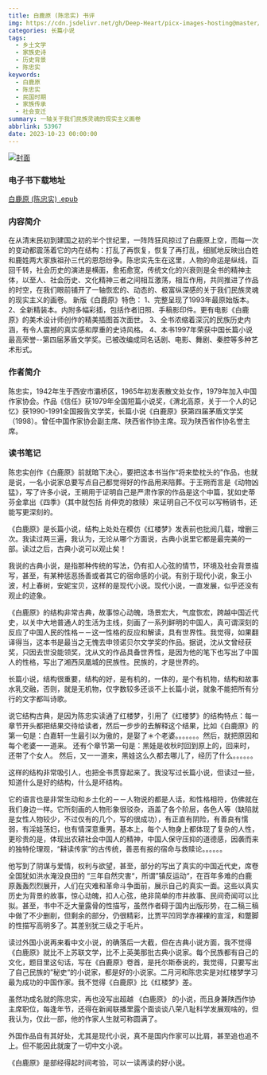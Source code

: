 ```yaml
---
title: 白鹿原 (陈忠实) 书评
img: https://cdn.jsdelivr.net/gh/Deep-Heart/picx-images-hosting@master/boomments/白鹿原.3zji7xjhvmm0.webp
categories: 长篇小说
tags:
  - 乡土文学
  - 家族史诗
  - 历史背景
  - 陈忠实
keywords:
  - 白鹿原
  - 陈忠实
  - 民国时期
  - 家族传承
  - 社会变迁
summary: 一轴关于我们民族灵魂的现实主义画卷
abbrlink: 53967
date: 2023-10-23 00:00:00
---
```


[![封面](https://cdn.jsdelivr.net/gh/Deep-Heart/picx-images-hosting@master/boomments/白鹿原.3zji7xjhvmm0.webp)]()
### 电子书下载地址
[白鹿原 (陈忠实) .epub](https://url57.ctfile.com/f/23765157-960584499-1888da?p=9554)

### 内容简介
在从清末民初到建国之初的半个世纪里，一阵阵狂风掠过了白鹿原上空，而每一次的变动都震荡着它的内在结构：打乱了再恢复，恢复了再打乱，细腻地反映出白姓和鹿姓两大家族祖孙三代的恩怨纷争。陈忠实先生在这里，人物的命运是纵线，百回千转，社会历史的演进是横面，愈拓愈宽，传统文化的兴衰则是全书的精神主体，以至人、社会历史、文化精神三者之间相互激荡，相互作用，共同推进了作品的时空，在我们眼前铺开了一轴恢宏的、动态的、极富纵深感的关于我们民族灵魂的现实主义的画卷。    新版《白鹿原》特色：    1、完整呈现了1993年最原始版本。    2、全新精装本。内附多幅彩插，包括作者旧照、手稿影印件。更有电影《白鹿原》的美术设计师创作的精美插图首次面世。    3、全书浓缩着深沉的民族历史内涵，有令人震撼的真实感和厚重的史诗风格。    4、本书1997年荣获中国长篇小说最高荣誉--第四届茅盾文学奖。已被改编成同名话剧、电影、舞剧、秦腔等多种艺术形式。

### 作者简介
陈忠实，1942年生于西安市灞桥区，1965年初发表散文处女作，1979年加入中国作家协会。作品《信任》获1979年全国短篇小说奖，《渭北高原，关于一个人的记忆》获1990-1991全国报告文学奖，长篇小说《白鹿原》获第四届茅盾文学奖（1998）。曾任中国作家协会副主席、陕西省作协主席。现为陕西省作协名誉主席。

### 读书笔记
陈忠实创作《白鹿原》前就暗下决心，要把这本书当作“将来垫枕头的”作品，也就是说，一名小说家总要写点自己都觉得好的作品用来陪葬。于王朔而言是《动物凶猛》，写了许多小说，王朔用于证明自己是严肃作家的作品是这个中篇，犹如史蒂芬金拿出《四季》（其中就包括 肖伸克的救赎）来证明自己不仅可以写畅销书，还能写更深刻的。

《白鹿原》是长篇小说，结构上处处在模仿《红楼梦》发表前也批阅几载，增删三次。我读过两三遍，我认为，无论从哪个方面说，古典小说里它都是最完美的一部。读过之后，古典小说可以观止矣！

我说的古典小说，是指那种传统的写法，仍有扣人心弦的情节，环境及社会背景描写，甚至，有某种惩恶扬善或者其它的宿命感的小说。有别于现代小说，象王小波，村上春树，安妮宝贝，这样的是现代小说。现代小说，一直发展，似乎还没有观止的迹象。

《白鹿原》的结构非常古典，故事惊心动魄，场景宏大，气度恢宏，跨越中国近代史，以关中大地普通人的生活为主线，刻画了一系列鲜明的中国人，真可谓深刻的反应了中国人民的性格－－这一性格的反应和解读，具有世界性。我觉得，如果翻译得当，这本书是最当之无愧去申领诺贝尔文学奖的作品。据说，沈从文曾经获奖，只因去世没能领奖，沈从文的作品具备世界性，是因为他的笔下也写出了中国人的性格，写出了湘西凤凰城的民族性。民族的，才是世界的。

长篇小说，结构很重要，结构的好，是有机的，一体的，是个有机物，结构和故事水乳交融，否则，就是无机物，仅字数较多还谈不上长篇小说，就象不能把所有分行的文字都叫诗歌。

说它结构古典，是因为陈忠实读通了红楼梦，引用了《红楼梦》的结构特点：每一章节开头都把结果交待给读者，然后一步步的去解释这个结果，比如《白鹿原》的第一句是：白嘉轩一生最引以为傲的，是娶了＊个老婆。。。。。。。然后，就把原因和每个老婆一一道来。
还有个章节第一句是：黑娃是收秋时回到原上的，回来时，还带了个女人。
然后，又一一道来，黑娃这么久都去哪儿了，经历了什么。。。。。。

这样的结构非常吸引人，也把全书贯穿起来了。我没写过长篇小说，但读过一些，知道什么是好的结构，什么是坏结构。

它的语言也是非常生动和乡土化的－－人物说的都是人话，和性格相符，仿佛就在我们身边一样。它所刻画的人物形象很驳杂，涵盖了各个阶层，各色人等（缺陷就是女性人物较少，不过仅有的几个，写的很成功），有正直有阴险，有善良有懦弱，有淫娃荡妇，也有情深意重男。基本上，每个人物身上都体现了复杂的人性，更珍贵的是，体现出农耕社会中国人的精神，中国人保守压抑的道德感，因袭而来的独特伦理观，“耕读传家”的古传统，善恶有报的宿命与救赎论。。。。。。

他写到了阴谋与爱情，权利与欲望，甚至，部分的写出了真实的中国近代史，席卷全国犹如洪水淹没良田的 “三年自然灾害“，所谓”镇反运动“，在百年多难的白鹿原轰轰烈烈展开，人们在灾难和革命斗争面前，展示自己的真实一面。这些以真实历史为背景的故事，惊心动魄，扣人心弦，绝非简单的市井故事、民间奇闻可以比拟。甚至，书中不乏大量露骨的性描写，虽然作者碍于国内出版形势，在二稿三稿中做了不少删削，但剩余的部分，仍很精彩，比贾平凹同学赤裸裸的宣淫，和蹩脚的性描写高明多了。其差别犹三级之于毛片。

读过外国小说再来看中文小说，的确落后一大截，但在古典小说方面，我不觉得《白鹿原》就比不上苏联文学，比不上英美那批古典小说家。每个民族都有自己的文化，题目里这句话，写在《白鹿原》卷首，是托尔斯泰说的，我觉得，只要写出了自己民族的”秘史“的小说家，都是好的小说家。二月河和陈忠实是对红楼梦学习最为成功的中国作家。我不觉得《白鹿原》比《红楼梦》差。

虽然功成名就的陈忠实，再也没写出超越 《白鹿原》 的小说，而且身兼陕西作协主席职位，每逢年节，还得在新闻联播里露个面谈谈八荣八耻科学发展观啥的，但我认为，仅此一部，他的作家人生就可称圆满了。

外国作品自有其好处，尤其是现代小说，真不是国内作家可以比肩，甚至追也追不上。但不能因此就废了一切中文小说。

《白鹿原》是部经得起时间考验，可以一读再读的好小说。
